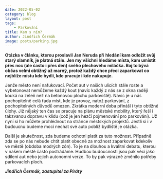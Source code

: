 ```yaml
---
date: 2022-05-02
category: blog
layout: post
tags: 
    - Parkování
title: Kam s ním?
author: Jindřich Čermák
image: posts/parking.jpg
---
```

**Otázka v článku, kterou proslavil Jan Neruda při hledání kam odložit svůj starý slamník, je platná stále. Jen my všichni hledáme místa, kam umístit přes noc (ale často i přes den) svého plechového miláčka. Boj to bývá občas velmi obtížný až marný, protož každý chce přeci zaparkovat co nejblíže místu kde bydlí, kde pracuje i kde nakupuje.**

Jenže město není nafukovací. Počet aut v našich ulicích stále roste a vybetonovat nemůžeme každý kout (navíc každý z nás se z okna raději kouká na zeleň než na betonovou plochu parkoviště). Navíc je u nás pochopitelně celá řada míst, kde je provoz, natož parkování, z pochopitelných důvodů omezen. Zkrátka moderní doba přináší i tyto obtížné úlohy. Již nějaký ten čas se pracuje na plánu městské mobility, který řeší i takzvanou dopravu v klidu (což je jen hezčí pojmenování pro parkování). Už nyní si ho můžete prohlédnout na stránce městských projektů. Jestli si i v budoucnu budeme moci nechat své auto poblíž bydliště je otázka.

Další je skutečnost, zda budeme ochotni platit za tuto možnost. Případně zda se po nás nebude chtít platit obecně za možnost zaparkovat kdekoliv ve městě (obdoba modrých zón). To je na dlouhou a kvalitní debatu, kterou v našem městě často postrádáme. Hudbou budoucnosti jsou pak věci jako sdílení aut nebo jejich autonomní verze. To by pak výrazně změnilo potřeby parkovacích ploch.

***Jindřich Čermák, zastupitel za Piráty***
